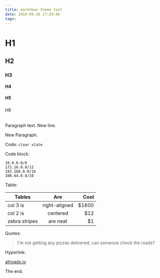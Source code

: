 ```yaml
---
title: markdown theme test
date: 2018-09-26 17:29:46
tags:
---
```


# H1

## H2

### H3

#### H4

##### H5

###### H6

Paragraph text.
New line.

New Paragraph.

Code: `clear xlate`

Code block:

```
10.0.0.0/8
172.16.0.0/12
192.168.0.0/16
100.64.0.0/10
```

Table:

| Tables        | Are           | Cool  |
| ------------- |:-------------:| -----:|
| col 3 is      | right-aligned | $1600 |
| col 2 is      | centered      |   $12 |
| zebra stripes | are neat      |    $1 |

Quotes:

> I'm not getting any pizzas delivered, can someone check the roads?

Hyperlink:

[allroads.io](https://allroads.io)

The end.
